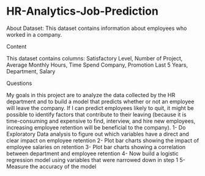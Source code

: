 # HR-Analytics-Job-Prediction
About Dataset: This dataset contains information about employees who worked in a company.

Content

This dataset contains columns: Satisfactory Level, Number of Project, Average Monthly Hours, Time Spend Company, Promotion Last 5 Years, Department, Salary

Questions

My goals in this project are to analyze the data collected by the HR department and to build a model that predicts whether or not an employee will leave the company. If I can predict employees likely to quit, it might be possible to identify factors that contribute to their leaving (because it is time-consuming and expensive to find, interview, and hire new employees, increasing employee retention will be beneficial to the company).
1- Do Exploratory Data analysis to figure out which variables have a direct and clear impact on employee retention
2- Plot bar charts showing the impact of employee salaries on retention
3- Plot bar charts showing a correlation between department and employee retention
4- Now build a logistic regression model using variables that were narrowed down in step 1
5- Measure the accuracy of the model
